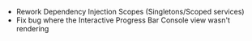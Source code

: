 *   Rework Dependency Injection Scopes (Singletons/Scoped services)
*   Fix bug where the Interactive Progress Bar Console view wasn't rendering
